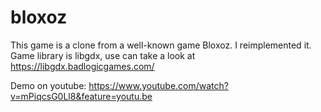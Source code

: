 # bloxoz
This game is a clone from a well-known game Bloxoz. I reimplemented it.
Game library is libgdx, use can take a look at https://libgdx.badlogicgames.com/

Demo on youtube:
https://www.youtube.com/watch?v=mPiqcsG0Ll8&feature=youtu.be
